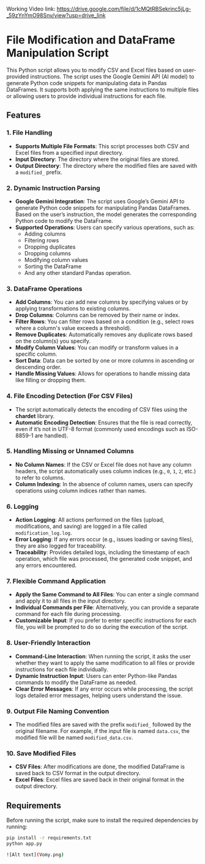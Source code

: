 Working Video link:
https://drive.google.com/file/d/1cMQtRBSekrinc5jLg-_59zYnYmO98Snv/view?usp=drive_link

# File Modification and DataFrame Manipulation Script

This Python script allows you to modify CSV and Excel files based on user-provided instructions. The script uses the Google Gemini API (AI model) to generate Python code snippets for manipulating data in Pandas DataFrames. It supports both applying the same instructions to multiple files or allowing users to provide individual instructions for each file.

## Features

### 1. **File Handling**
   - **Supports Multiple File Formats**: This script processes both CSV and Excel files from a specified input directory.
   - **Input Directory**: The directory where the original files are stored.
   - **Output Directory**: The directory where the modified files are saved with a `modified_` prefix.

### 2. **Dynamic Instruction Parsing**
   - **Google Gemini Integration**: The script uses Google’s Gemini API to generate Python code snippets for manipulating Pandas DataFrames. Based on the user’s instruction, the model generates the corresponding Python code to modify the DataFrame.
   - **Supported Operations**: Users can specify various operations, such as:
     - Adding columns
     - Filtering rows
     - Dropping duplicates
     - Dropping columns
     - Modifying column values
     - Sorting the DataFrame
     - And any other standard Pandas operation.

### 3. **DataFrame Operations**
   - **Add Columns**: You can add new columns by specifying values or by applying transformations to existing columns.
   - **Drop Columns**: Columns can be removed by their name or index.
   - **Filter Rows**: You can filter rows based on a condition (e.g., select rows where a column's value exceeds a threshold).
   - **Remove Duplicates**: Automatically removes any duplicate rows based on the column(s) you specify.
   - **Modify Column Values**: You can modify or transform values in a specific column.
   - **Sort Data**: Data can be sorted by one or more columns in ascending or descending order.
   - **Handle Missing Values**: Allows for operations to handle missing data like filling or dropping them.

### 4. **File Encoding Detection (For CSV Files)**
   - The script automatically detects the encoding of CSV files using the **chardet** library.
   - **Automatic Encoding Detection**: Ensures that the file is read correctly, even if it’s not in UTF-8 format (commonly used encodings such as ISO-8859-1 are handled).
   
### 5. **Handling Missing or Unnamed Columns**
   - **No Column Names**: If the CSV or Excel file does not have any column headers, the script automatically uses column indices (e.g., `0`, `1`, `2`, etc.) to refer to columns.
   - **Column Indexing**: In the absence of column names, users can specify operations using column indices rather than names.

### 6. **Logging**
   - **Action Logging**: All actions performed on the files (upload, modifications, and saving) are logged in a file called `modification_log.log`.
   - **Error Logging**: If any errors occur (e.g., issues loading or saving files), they are also logged for traceability.
   - **Traceability**: Provides detailed logs, including the timestamp of each operation, which file was processed, the generated code snippet, and any errors encountered.

### 7. **Flexible Command Application**
   - **Apply the Same Command to All Files**: You can enter a single command and apply it to all files in the input directory.
   - **Individual Commands per File**: Alternatively, you can provide a separate command for each file during processing.
   - **Customizable Input**: If you prefer to enter specific instructions for each file, you will be prompted to do so during the execution of the script.

### 8. **User-Friendly Interaction**
   - **Command-Line Interaction**: When running the script, it asks the user whether they want to apply the same modification to all files or provide instructions for each file individually.
   - **Dynamic Instruction Input**: Users can enter Python-like Pandas commands to modify the DataFrame as needed.
   - **Clear Error Messages**: If any error occurs while processing, the script logs detailed error messages, helping users understand the issue.

### 9. **Output File Naming Convention**
   - The modified files are saved with the prefix `modified_` followed by the original filename. For example, if the input file is named `data.csv`, the modified file will be named `modified_data.csv`.
   
### 10. **Save Modified Files**
   - **CSV Files**: After modifications are done, the modified DataFrame is saved back to CSV format in the output directory.
   - **Excel Files**: Excel files are saved back in their original format in the output directory.
   
## Requirements

Before running the script, make sure to install the required dependencies by running:

```bash
pip install -r requirements.txt
python app.py 

![Alt text](Vomy.png)

